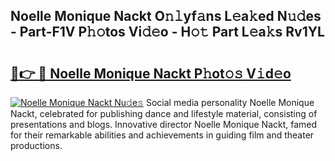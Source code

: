 ## Noelle Monique Nackt O𝚗𝚕yf𝚊ns L𝚎a𝚔ed N𝚞𝚍es - Part-F1V P𝚑𝚘tos Vi𝚍𝚎o - H𝚘𝚝 Part L𝚎a𝚔s Rv1YL

# <h2><a href="http://kf5us6.oniu.top/?m=Noelle+Monique+Nackt">🔗👉 🔴 Noelle Monique Nackt P𝚑ot𝚘𝚜 V𝚒d𝚎o</a></h2>

[![Noelle Monique Nackt Nu𝚍e𝚜](https://i.imgur.com/0qMVB7G.gif)](http://kf5us6.oniu.top/?m=Noelle+Monique+Nackt)
Social media personality Noelle Monique Nackt, celebrated for publishing dance and lifestyle material, consisting of presentations and blogs. Innovative director Noelle Monique Nackt, famed for their remarkable abilities and achievements in guiding film and theater productions.  
